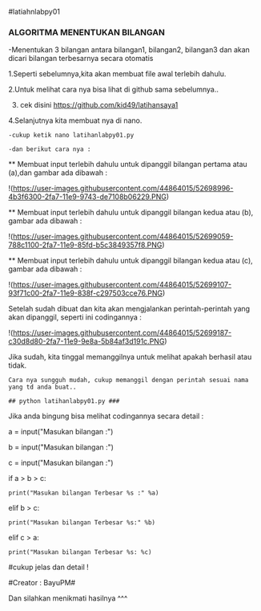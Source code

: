 #latiahnlabpy01


 ### ALGORITMA MENENTUKAN BILANGAN

-Menentukan 3 bilangan antara bilangan1, bilangan2, bilangan3 dan akan dicari bilangan terbesarnya secara otomatis

1.Seperti sebelumnya,kita akan membuat file awal terlebih dahulu.

2.Untuk melihat cara nya bisa lihat di github sama sebelumnya..

3. cek disini https://github.com/kid49/latihansaya1

4.Selanjutnya kita membuat nya di nano.

	-cukup ketik nano latihanlabpy01.py

	-dan berikut cara nya :

** Membuat input terlebih dahulu untuk dipanggil bilangan pertama atau (a),dan gambar ada dibawah :

!(https://user-images.githubusercontent.com/44864015/52698996-4b3f6300-2fa7-11e9-9743-de7108b06229.PNG)

** Membuat input terlebih dahulu untuk dipanggil bilangan kedua atau (b), gambar ada dibawah :

!(https://user-images.githubusercontent.com/44864015/52699059-788c1100-2fa7-11e9-85fd-b5c3849357f8.PNG)

** Membuat input terlebih dahulu untuk dipanggil bilangan kedua atau (c), gambar ada dibawah :

!(https://user-images.githubusercontent.com/44864015/52699107-93f71c00-2fa7-11e9-838f-c297503cce76.PNG)

Setelah sudah dibuat dan kita akan mengjalankan perintah-perintah yang akan dipanggil, seperti ini codingannya :

!(https://user-images.githubusercontent.com/44864015/52699187-c30d8d80-2fa7-11e9-9e8a-5b84af3d191c.PNG)

Jika sudah, kita tinggal memanggilnya untuk melihat apakah berhasil atau tidak.

	Cara nya sungguh mudah, cukup memanggil dengan perintah sesuai nama yang td anda buat..

	## python latihanlabpy01.py ###


Jika anda bingung bisa melihat codingannya secara detail :

a = input("Masukan bilangan :")

b = input("Masukan bilangan :")

c = input("Masukan bilangan :")

if a > b > c:

	print("Masukan bilangan Terbesar %s :" %a)

elif b > c:

	print("Masukan bilangan Terbesar %s:" %b)

elif c > a:

	print("Masukan bilangan Terbesar %s: %c)


#cukup jelas dan detail !

#Creator : BayuPM#

Dan silahkan menikmati hasilnya ^^^
